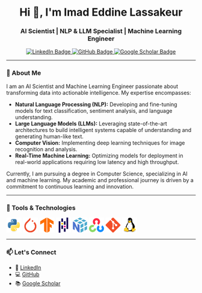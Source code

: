 <h1 align="center">Hi 👋, I'm Imad Eddine Lassakeur</h1>
<h3 align="center">AI Scientist | NLP & LLM Specialist | Machine Learning Engineer</h3>

<p align="center">
  <a href="https://www.linkedin.com/in/imad-eddine-lassakeur/" target="_blank">
    <img src="https://img.shields.io/badge/LinkedIn-Imad%20Eddine%20Lassakeur-blue?logo=linkedin" alt="LinkedIn Badge"/>
  </a>
  <a href="https://github.com/Adimad01" target="_blank">
    <img src="https://img.shields.io/badge/GitHub-Adimad01-black?logo=github" alt="GitHub Badge"/>
  </a>
  <a href="https://scholar.google.com/citations?hl=en&user=A2Yu0XoAAAAJ" target="_blank">
    <img src="https://img.shields.io/badge/Google%20Scholar-Imad%20Eddine%20Lassakeur-blue?logo=google-scholar" alt="Google Scholar Badge"/>
  </a>
</p>

---

### 🧠 About Me

I am an AI Scientist and Machine Learning Engineer passionate about transforming data into actionable intelligence. My expertise encompasses:

- **Natural Language Processing (NLP):** Developing and fine-tuning models for text classification, sentiment analysis, and language understanding.
- **Large Language Models (LLMs):** Leveraging state-of-the-art architectures to build intelligent systems capable of understanding and generating human-like text.
- **Computer Vision:** Implementing deep learning techniques for image recognition and analysis.
- **Real-Time Machine Learning:** Optimizing models for deployment in real-world applications requiring low latency and high throughput.

Currently, I am pursuing a degree in Computer Science, specializing in AI and machine learning. My academic and professional journey is driven by a commitment to continuous learning and innovation.

---

### 🔧 Tools & Technologies

<p align="left">
  <img src="https://raw.githubusercontent.com/devicons/devicon/master/icons/python/python-original.svg" alt="Python" width="40" height="40"/>
  <img src="https://raw.githubusercontent.com/devicons/devicon/master/icons/pytorch/pytorch-original.svg" alt="PyTorch" width="40" height="40"/>
  <img src="https://raw.githubusercontent.com/devicons/devicon/master/icons/tensorflow/tensorflow-original.svg" alt="TensorFlow" width="40" height="40"/>
  <img src="https://raw.githubusercontent.com/devicons/devicon/master/icons/pandas/pandas-original.svg" alt="Pandas" width="40" height="40"/>
  <img src="https://raw.githubusercontent.com/devicons/devicon/master/icons/numpy/numpy-original.svg" alt="NumPy" width="40" height="40"/>
  <img src="https://raw.githubusercontent.com/devicons/devicon/master/icons/opencv/opencv-original.svg" alt="OpenCV" width="40" height="40"/>
  <img src="https://raw.githubusercontent.com/devicons/devicon/master/icons/git/git-original.svg" alt="Git" width="40" height="40"/>
  <img src="https://raw.githubusercontent.com/devicons/devicon/master/icons/linux/linux-original.svg" alt="Linux" width="40" height="40"/>
</p>

---

### 📫 Let's Connect

- 🔗 [LinkedIn](https://www.linkedin.com/in/imad-eddine-lassakeur/)
- 💻 [GitHub](https://github.com/Adimad01)
- 📚 [Google Scholar](https://scholar.google.com/citations?hl=en&user=A2Yu0XoAAAAJ)
